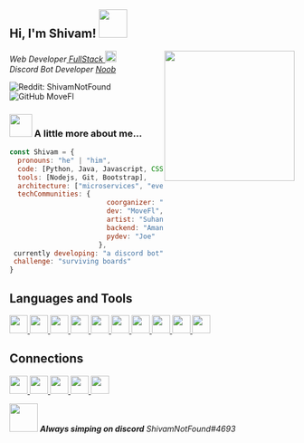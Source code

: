 <h2> Hi, I'm Shivam! <img src="https://cdn.discordapp.com/emojis/936816331213377609.gif?v=1&size=100" width="50"></h2>
<img align='right' src="https://media.discordapp.net/attachments/936820146415239220/936932757177794620/ezgif.com-gif-maker_1.gif" width="230">
<p><em>Web Developer<a href="https://codepen.io/trending"> FullStack </a><img src="https://cdn.discordapp.com/emojis/936816417284694047.gif?v=1&size=100" width="20"></br>Discord Bot Developer <a href="https://discord.com/developers/docs">Noob</a><img src="https://cdn.discordapp.com/emojis/936816496422846555.gif?v=1&size=40" width="15"> 
</em></p>

![Reddit: ShivamNotFound](https://img.shields.io/reddit/user-karma/combined/ShivamNotFound?style=social)
![GitHub MoveFl](https://img.shields.io/github/followers/MoveFl?label=follow&style=social)


### <img src="https://cdn.discordapp.com/emojis/936831962784616481.png?v=1&size=100" width="40"> A little more about me...  

```javascript
const Shivam = {
  pronouns: "he" | "him",
  code: [Python, Java, Javascript, CSS, HTML]
  tools: [Nodejs, Git, Bootstrap],
  architecture: ["microservices", "event-driven", "idle and lazy dev"],
  techCommunities: {
                        coorganizer: "FlareBit",
                        dev: "MoveFl",
                        artist: "SuhanDrawsStuff"
                        backend: "Aman"
                        pydev: "Joe"
                      },
 currently developing: "a discord bot"                     
 challenge: "surviving boards"
}
```
<h2> Languages and Tools</h2>
<a href= https://github.com/?tab=repositories&q=&type=&language=html&sort= > <img width ='32px' src ='https://raw.githubusercontent.com/rahulbanerjee26/githubAboutMeGenerator/main/icons/html.svg'> </a>
<a href= https://github.com/?tab=repositories&q=&type=&language=css&sort= > <img width ='32px' src ='https://raw.githubusercontent.com/rahulbanerjee26/githubAboutMeGenerator/main/icons/css.svg'> </a>
<a href= https://github.com/?tab=repositories&q=&type=&language=javascript&sort= > <img width ='32px' src ='https://raw.githubusercontent.com/rahulbanerjee26/githubAboutMeGenerator/main/icons/javascript.svg'> </a>
<a href= https://github.com/?tab=repositories&q=&type=&language=java&sort= > <img width ='32px' src ='https://raw.githubusercontent.com/rahulbanerjee26/githubAboutMeGenerator/main/icons/java.svg'> </a>
<a href= https://github.com/?tab=repositories&q=&type=&language=python&sort= > <img width ='32px' src ='https://raw.githubusercontent.com/rahulbanerjee26/githubAboutMeGenerator/main/icons/python.svg'> </a>
<a href= https://github.com/?tab=repositories&q=&type=&language=nodejs&sort= > <img width ='32px' src ='https://raw.githubusercontent.com/rahulbanerjee26/githubAboutMeGenerator/main/icons/nodejs.svg'> </a>
<a href= https://github.com/?tab=repositories&q=&type=&language=git&sort= > <img width ='32px' src ='https://raw.githubusercontent.com/rahulbanerjee26/githubAboutMeGenerator/main/icons/git.svg'> </a>
<a href= https://github.com/?tab=repositories&q=&type=&language=bootstrap&sort= > <img width ='32px' src ='https://raw.githubusercontent.com/rahulbanerjee26/githubAboutMeGenerator/main/icons/bootstrap.svg'> </a>
<a href= https://github.com/?tab=repositories&q=&type=&language=firebase&sort= > <img width ='32px' src ='https://raw.githubusercontent.com/rahulbanerjee26/githubAboutMeGenerator/main/icons/firebase.svg'> </a>
<a href= https://github.com/?tab=repositories&q=&type=&language=mongodb&sort= > <img width ='32px' src ='https://raw.githubusercontent.com/rahulbanerjee26/githubAboutMeGenerator/main/icons/mongodb.svg'> </a>

<h2> Connections </h2>
<a href=https://discord.gg/BEnmBrgzTF=repositories&q=&type=&language=discord&sort= > <img width ='32px' src ='https://raw.githubusercontent.com/rahulbanerjee26/githubAboutMeGenerator/main/icons/discord.svg'> </a>
<a href= https://twitter.com/ShivamNotFound=repositories&q=&type=&language=twitter&sort= > <img width ='32px' src ='https://raw.githubusercontent.com/rahulbanerjee26/githubAboutMeGenerator/main/icons/twitter.svg'> </a>
<a href= https://www.reddit.com/user/ShivamNotFound/=repositories&q=&type=&language=reddit&sort= > <img width ='32px' src ='https://raw.githubusercontent.com/rahulbanerjee26/githubAboutMeGenerator/main/icons/reddit.svg'> </a>
<a href= https://open.spotify.com/user/316ouqotcgwx24kg7v4oacp43ula=repositories&q=&type=&language=spotify&sort= > <img width ='32px' src ='https://raw.githubusercontent.com/rahulbanerjee26/githubAboutMeGenerator/main/icons/spotify.svg'> </a>
<a href= https://www.youtube.com/channel/UCgHhlHFSqtKElS704DddLpg=repositories&q=&type=&language=youtube&sort= > <img width ='32px' src ='https://raw.githubusercontent.com/rahulbanerjee26/githubAboutMeGenerator/main/icons/youtube.svg'> </a>


<img src="https://cdn.discordapp.com/emojis/936818939193864232.gif?v=1&size=100" width="50"> <em><b>Always simping on discord</b> ShivamNotFound#4693</em>

<iframe src="https://discord.com/widget?id=943834322115375135&theme=dark" width="350" height="500" allowtransparency="true" frameborder="0" sandbox="allow-popups allow-popups-to-escape-sandbox allow-same-ori
